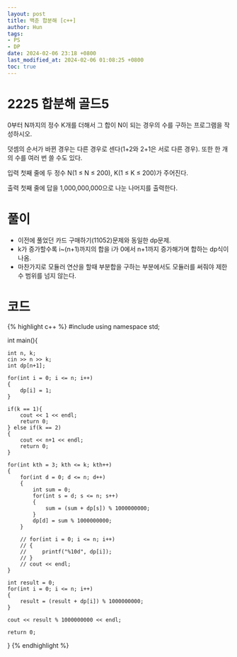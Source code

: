 ```yaml
---
layout: post
title: 백준 합분해 [c++]
author: Hun
tags:
- PS
- DP
date: 2024-02-06 23:18 +0800
last_modified_at: 2024-02-06 01:08:25 +0800
toc: true
---
```


# 2225 합분해 골드5

0부터 N까지의 정수 K개를 더해서 그 합이 N이 되는 경우의 수를 구하는 프로그램을 작성하시오.

덧셈의 순서가 바뀐 경우는 다른 경우로 센다(1+2와 2+1은 서로 다른 경우). 또한 한 개의 수를 여러 번 쓸 수도 있다.

입력
첫째 줄에 두 정수 N(1 ≤ N ≤ 200), K(1 ≤ K ≤ 200)가 주어진다.

출력
첫째 줄에 답을 1,000,000,000으로 나눈 나머지를 출력한다.

# 풀이

- 이전에 풀었던 카드 구매하기(11052)문제와 동일한 dp문제.
- k가 증가할수록 i~(n+1)까지의 합을 i가 0에서 n+1까지 증가해가며 합하는 dp식이 나옴.
- 마찬가지로 모듈러 연산을 할때 부분합을 구하는 부분에서도 모듈러를 써줘야 제한 수 범위를 넘지 않는다.  

# 코드
{% highlight c++ %}
#include <iostream>
using namespace std;

int main(){

    int n, k;
    cin >> n >> k;
    int dp[n+1];

    for(int i = 0; i <= n; i++)
    {
        dp[i] = 1;
    }

    if(k == 1){
        cout << 1 << endl;
        return 0;
    } else if(k == 2)
    {
        cout << n+1 << endl;
        return 0;
    }

    for(int kth = 3; kth <= k; kth++)
    {
        for(int d = 0; d <= n; d++)
        {
            int sum = 0;
            for(int s = d; s <= n; s++)
            {
                sum = (sum + dp[s]) % 1000000000;
            }
            dp[d] = sum % 1000000000;
        }

        // for(int i = 0; i <= n; i++)
        // {
        //     printf("%10d", dp[i]);
        // }
        // cout << endl;
    }

    int result = 0;
    for(int i = 0; i <= n; i++)
    {
        result = (result + dp[i]) % 1000000000;
    }

    cout << result % 1000000000 << endl;

    return 0;
}
{% endhighlight %}